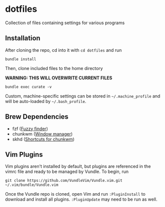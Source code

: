 # dotfiles
Collection of files containing settings for various programs

## Installation

After cloning the repo, cd into it with `cd dotfiles` and run

    bundle install

Then, clone included files to the home directory

**WARNING: THIS WILL OVERWRITE CURRENT FILES**

    bundle exec curate -v

Custom, machine-specific settings can be stored in `~/.machine_profile` and will be auto-loaded by `~/.bash_profile`.

## Brew Dependencies
- fzf ([Fuzzy finder](https://github.com/junegunn/fzf))
- chunkwm ([Window manager](https://github.com/koekeishiya/chunkwm))
- skhd ([Shortcuts for chunkwm](https://github.com/koekeishiya/skhd))

## Vim Plugins

Vim plugins aren't installed by default, but plugins are referenced in the vimrc file and ready to be managed by Vundle.
To begin, run

    git clone https://github.com/VundleVim/Vundle.vim.git ~/.vim/bundle/Vundle.vim

Once the Vundle repo is cloned, open Vim and run `:PluginInstall` to download and install all plugins.
`:PluginUpdate` may need to be run as well.
